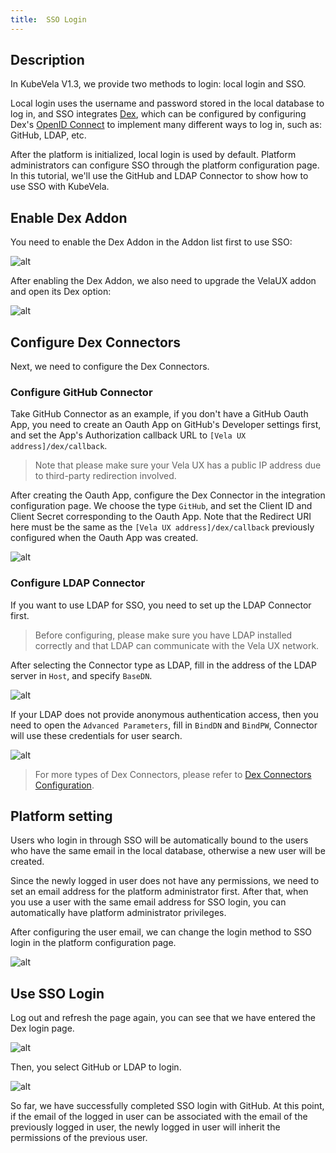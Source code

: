 ```yaml
---
title:  SSO Login
---
```


## Description

In KubeVela V1.3, we provide two methods to login: local login and SSO.

Local login uses the username and password stored in the local database to log in, and SSO integrates [Dex](https://dexidp.io/), which can be configured by configuring Dex's [OpenID Connect](https://dexidp.io/docs/openid-connect) to implement many different ways to log in, such as: GitHub, LDAP, etc.

After the platform is initialized, local login is used by default. Platform administrators can configure SSO through the platform configuration page. In this tutorial, we'll use the GitHub and LDAP Connector to show how to use SSO with KubeVela.

## Enable Dex Addon

You need to enable the Dex Addon in the Addon list first to use SSO:

![alt](https://static.kubevela.net/images/1.3/dex-addon.png)

After enabling the Dex Addon, we also need to upgrade the VelaUX addon and open its Dex option:

![alt](https://static.kubevela.net/images/1.3/upgrade-velaux.png)

## Configure Dex Connectors

Next, we need to configure the Dex Connectors. 
### Configure GitHub Connector

Take GitHub Connector as an example, if you don't have a GitHub Oauth App, you need to create an Oauth App on GitHub's Developer settings first, and set the App's Authorization callback URL to `[Vela UX address]/dex/callback`.

> Note that please make sure your Vela UX has a public IP address due to third-party redirection involved.

After creating the Oauth App, configure the Dex Connector in the integration configuration page. We choose the type `GitHub`, and set the Client ID and Client Secret corresponding to the Oauth App. Note that the Redirect URI here must be the same as the `[Vela UX address]/dex/callback` previously configured when the Oauth App was created.

![alt](https://static.kubevela.net/images/1.3/intergration.png)

### Configure LDAP Connector

If you want to use LDAP for SSO, you need to set up the LDAP Connector first.

> Before configuring, please make sure you have LDAP installed correctly and that LDAP can communicate with the Vela UX network.

After selecting the Connector type as LDAP, fill in the address of the LDAP server in `Host`, and specify `BaseDN`.

![alt](https://static.kubevela.net/images/1.3/ldap1.png)

If your LDAP does not provide anonymous authentication access, then you need to open the `Advanced Parameters`, fill in `BindDN` and `BindPW`, Connector will use these credentials for user search.

![alt](https://static.kubevela.net/images/1.3/ldap2.png)

> For more types of Dex Connectors, please refer to [Dex Connectors Configuration](../how-to/dashboard/config/dex-connectors).

## Platform setting

Users who login in through SSO will be automatically bound to the users who have the same email in the local database, otherwise a new user will be created.

Since the newly logged in user does not have any permissions, we need to set an email address for the platform administrator first. After that, when you use a user with the same email address for SSO login, you can automatically have platform administrator privileges.

After configuring the user email, we can change the login method to SSO login in the platform configuration page.

![alt](https://static.kubevela.net/images/1.3/platform-setting.png)

## Use SSO Login

Log out and refresh the page again, you can see that we have entered the Dex login page.

![alt](https://static.kubevela.net/images/1.3/dex-login.png)

Then, you select GitHub or LDAP to login.

![alt](https://static.kubevela.net/images/1.3/dex-grant-access.png)

So far, we have successfully completed SSO login with GitHub. At this point, if the email of the logged in user can be associated with the email of the previously logged in user, the newly logged in user will inherit the permissions of the previous user.